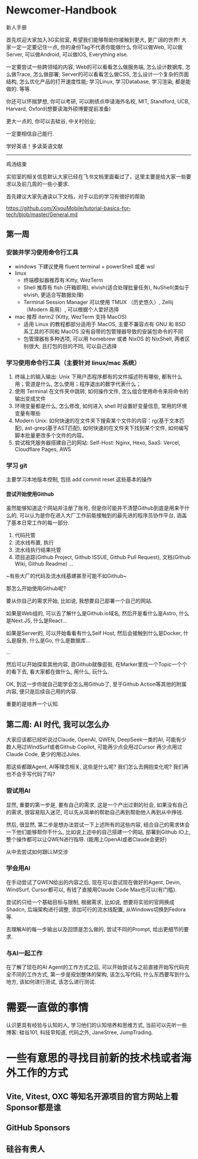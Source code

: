 # Newcomer-Handbook
新人手册

首先欢迎大家加入3G实验室, 希望我们能够帮助你接触到更大, 更广阔的世界! 大家一定一定要记住一点, 你的身份Tag不代表你能做什么
你可以做Web, 可以做Server, 可以做Android, 可以做IOS, Everything else.

一定要尝试一些跨领域的内容, Web的可以看看怎么做服务端, 怎么设计数据库, 怎么做Trace, 怎么做部署;
Server的可以看看怎么做CSS, 怎么设计一个复杂的页面结构, 怎么优化产品的打开速度性能;
学习Linux, 学习Database, 学习渲染, 都是能做的.
等等.

你还可以怀揣梦想, 你可以考研, 可以刷绩点申请海外名校, MIT, Standford, UCB, Harvard, Oxford(想要读海外硕博要提前准备)

更大一点的, 你可以去硅谷, 中关村创业;

一定要相信自己能行.

<div style="font: 16px">学好英语！多读英语文献</div>

---

鸡汤结束

实验室的相关信息默认大家已经在飞书文档里面看过了，这里主要是给大家一些要求以及前几周的一些小要求.

首先建议大家先通读以下文档，对于以后的学习有很好的帮助

https://github.com/XiyouMobile/tutorial-basics-for-tech/blob/master/General.md


## 第一周

### 安装并学习使用命令行工具
- windows 下建议使用 fluent terminal + powerShell 或者 wsl
- linux
    + 终端模拟器推荐有:Kitty, WezTerm
    + Shell 推荐有 fish (开箱即用), elvish(适合处理批量任务), NuShell(类似于elvish, 更适合写数据处理)
    + Terminal Session Manager 可以使用 TMUX （历史悠久）,  Zellij （Modern 易用）, 可以根据个人爱好选择
- mac 推荐 iterm2 (Kitty, WezTerm 支持 MacOS)
    + 适用 Linux 的教程都部分适用于 MacOS, 主要不兼容点有 GNU 和 BSD 系工具的不同和 MacOS 没有自带的包管理器导致的安装包命令的不同
    + 包管理器有多种选项, 可以用 homebrew 或者 NixOS 的 NixShell, 两者区别很大, 且打包的目的不同, 可以自己选择

### 学习使用命令行工具（主要针对 linux/mac 系统）

1. 终端上的输入输出: Unix 下用户态程序都有的文件描述符有哪些, 都有什么用；管道是什么, 怎么使用；程序退出的数字代表什么；
2. 使用 Terminal 在文件夹中跳转, 如何操作文件, 怎么组合使用命令来将命令的输出变成文件
3. 环境变量都是什么, 怎么修改, 如何进入 shell 时设置好变量信息, 常用的环境变量有哪些
4. Modern Unix: 如何快速的在文件夹下搜索某个文件的内容：rg(基于文本匹配), ast-grep(基于AST匹配), 如何快速的在文件夹下找到某个文件, 如何编写脚本批量更改多个文件的内容。
5. 尝试租凭服务器搭建自己的网站: Self-Host: Nginx, Hexo, SaaS: Vercel, Cloudflare Pages, AWS

### 学习 git
主要学习本地版本控制, 包括 add commit reset 这些基本的操作

#### 尝试开始使用Github

虽然能够知道这个网站并注册了账号, 但是你可能并不清楚Github到底是用来干什么的, 可以认为是你在进入大厂工作前能接触到的最先进的程序员协作平台, 涵盖了基本日常工作的每一部分.

1. 代码托管
2. 流水线布置, 执行
3. 流水线执行结果托管
4. 项目追踪(Github Project, Github ISSUE, Github Pull Request), 文档(Github Wiki, Github Readme)
...

~有些大厂的代码及流水线基建甚至可能不如Github~

那怎么开始使用Github呢?

要从你自己的需求开始, 比如说, 我想要自己部署一个自己的网站. 

如果是Web组的, 可以去了解什么是Github.io域名, 然后开是看什么是Astro, 什么是Next.JS, 什么是React...

如果是Server的, 可以开始看看有什么Self Host, 然后会接触到什么是Docker, 什么是服务, 什么是Go, 什么是数据库...

...

然后可以开始探索其他内容, 逛Github就像逛街, 在Marker里找一个Topic一个个的看下去, 看大家都在做什么, 用什么, 玩什么.

OK, 到这一步你就自己能学会怎么用Github了, 至于Github Action等其他的附属内容, 便只是后续自己用的内容.

重要的是培养一个认知.

## 第二周: AI 时代, 我可以怎么办

大家应该都已经听说过Claude, OpenAI, QWEN, DeepSeek一类的AI, 可能有少数人用过WindSurf或者Github Copilot, 可能再少点会用过Cursor 再少点用过 Claude Code, 更少的用过Jules.

那这些都跟Agent, AI等理念相关, 这些是什么呢? 我们怎么去拥抱变化呢? 我们再也不会手写代码了吗?

### 尝试用AI

显然, 重要的第一步是, 要有自己的需求, 这是一个产出过剩的社会, 如果没有自己的需求, 很容易陷入迷茫, 可以先从简单的帮助自己再到帮助他人再到从中挣钱.

然后, 很显然, 第二步是想办法尝试一下上述所有的这些内容, 结合自己的需求体会一下他们能够帮你干什么, 比如说上述中的自己搭建一个网站, 部署到Github IO上, 整个操作都可以让QWEN进行指导.
(能用上OpenAI或者Claude会更好)

从中去尝试如何跟LLM交涉

### 学会用AI

在手动尝试了QWEN给出的内容之后, 现在可以尝试现在做好的Agent, Devin, WindSurf, Cursor都可以, 有钱了直接用Claude Code Max也可以(有门槛).

尝试的只给一个基础目标与限制, 根据需求, 比如说, 想要将实验的官网换成Shadcn, 后端架构进行调整, 添加可行的流水线配置, 从Windows切换到Fedora等.

去理解AI的每一步输出以及回馈是怎么做的, 尝试不同的Prompt, 给出更细节的要求.

### 与AI一起工作

在了解了现在的AI Agent的工作方式之后, 可以开始尝试与之前直接开始写代码完全不同的工作方式, 第一步是规划整体的架构, 该怎么写代码, 什么东西要写到什么地方, 该如何进行测试, 该怎么进行测试.

# 需要一直做的事情

认识更具有经验与认知的人, 学习他们的认知培养和思维方式, 当前可以先听一些博客: 硅谷101, 科技早知道, 代码之外, JaneStree, JumpTrading.

# 一些有意思的寻找目前新的技术栈或者海外工作的方式

## Vite, Vitest, OXC 等知名开源项目的官方网站上看Sponsor都是谁

## GitHub Sponsors

## 硅谷有贵人